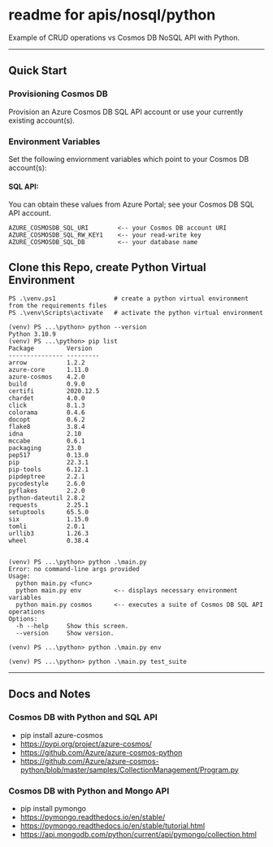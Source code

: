 # readme for apis/nosql/python

Example of CRUD operations vs Cosmos DB NoSQL API with Python.

---

## Quick Start

### Provisioning Cosmos DB

Provision an Azure Cosmos DB SQL API account or use your currently existing account(s).

### Environment Variables

Set the following enviornment variables which point to your Cosmos DB account(s):

#### SQL API:

You can obtain these values from Azure Portal; see your Cosmos DB SQL API account.

```
AZURE_COSMOSDB_SQL_URI        <-- your Cosmos DB account URI
AZURE_COSMOSDB_SQL_RW_KEY1    <-- your read-write key
AZURE_COSMOSDB_SQL_DB         <-- your database name
```

## Clone this Repo, create Python Virtual Environment

```
PS .\venv.ps1                # create a python virtual environment from the requirements files
PS .\venv\Scripts\activate   # activate the python virtual environment

(venv) PS ...\python> python --version
Python 3.10.9
(venv) PS ...\python> pip list
Package         Version
--------------- ---------
arrow           1.2.2
azure-core      1.11.0
azure-cosmos    4.2.0
build           0.9.0
certifi         2020.12.5
chardet         4.0.0
click           8.1.3
colorama        0.4.6
docopt          0.6.2
flake8          3.8.4
idna            2.10
mccabe          0.6.1
packaging       23.0
pep517          0.13.0
pip             22.3.1
pip-tools       6.12.1
pipdeptree      2.2.1
pycodestyle     2.6.0
pyflakes        2.2.0
python-dateutil 2.8.2
requests        2.25.1
setuptools      65.5.0
six             1.15.0
tomli           2.0.1
urllib3         1.26.3
wheel           0.38.4


(venv) PS ...\python> python .\main.py
Error: no command-line args provided
Usage:
  python main.py <func>
  python main.py env         <-- displays necessary environment variables
  python main.py cosmos      <-- executes a suite of Cosmos DB SQL API operations
Options:
  -h --help     Show this screen.
  --version     Show version.
  
(venv) PS ...\python> python .\main.py env 

(venv) PS ...\python> python .\main.py test_suite 
```

--- 

## Docs and Notes 

### Cosmos DB with Python and SQL API

- pip install azure-cosmos
- https://pypi.org/project/azure-cosmos/
- https://github.com/Azure/azure-cosmos-python
- https://github.com/Azure/azure-cosmos-python/blob/master/samples/CollectionManagement/Program.py

### Cosmos DB with Python and Mongo API

- pip install pymongo
- https://pymongo.readthedocs.io/en/stable/
- https://pymongo.readthedocs.io/en/stable/tutorial.html
- https://api.mongodb.com/python/current/api/pymongo/collection.html

